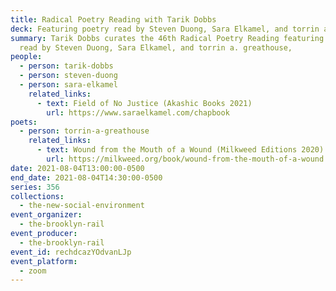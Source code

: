 ```yaml
---
title: Radical Poetry Reading with Tarik Dobbs
deck: Featuring poetry read by Steven Duong, Sara Elkamel, and torrin a. greathouse.
summary: Tarik Dobbs curates the 46th Radical Poetry Reading featuring poetry
  read by Steven Duong, Sara Elkamel, and torrin a. greathouse,
people:
  - person: tarik-dobbs
  - person: steven-duong
  - person: sara-elkamel
    related_links:
      - text: Field of No Justice (Akashic Books 2021)
        url: https://www.saraelkamel.com/chapbook
poets:
  - person: torrin-a-greathouse
    related_links:
      - text: Wound from the Mouth of a Wound (Milkweed Editions 2020)
        url: https://milkweed.org/book/wound-from-the-mouth-of-a-wound
date: 2021-08-04T13:00:00-0500
end_date: 2021-08-04T14:30:00-0500
series: 356
collections:
  - the-new-social-environment
event_organizer:
  - the-brooklyn-rail
event_producer:
  - the-brooklyn-rail
event_id: rechdcazYOdvanLJp
event_platform:
  - zoom
---
```

